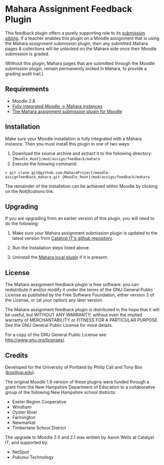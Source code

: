 # Mahara Assignment Feedback Plugin

This feedback plugin offers a purely supporting role to its [submission sibling][1]. If a teacher enables this plugin on a Moodle assignment that is using the Mahara assignment submission plugin, then any submitted Mahara pages & collections will be unlocked on the Mahara side once their Moodle submission is graded.

(Without this plugin, Mahara pages that are submitted through the Moodle submission plugin, remain permanently locked in Mahara, to provide a grading audit trail.)

## Requirements

- Moodle 2.8
- [Fully integrated Moodle -> Mahara instances][2]
- [The Mahara assignment submission plugin for Moodle][1]

## Installation

Make sure your Moodle installation is fully integrated with a Mahara instance. Then you must install this
plugin in one of two ways:

1. Download the source archive and extract it to the following directory: `{Moodle_Root}/mod/assign/feedback/mahara`
2. Execute the folowing command:

```
> git clone git@github.com:MaharaProject/moodle-assignfeedback_mahara.git {Moodle_Root}/mod/assign/feedback/mahara
```

The remainder of the installation can be achieved within Moodle by clicking on the _Notifications_ link.

## Upgrading

If you are upgrading from an earlier version of this plugin, you will need to do the following:

1. Make sure your Mahara assignment submission plugin is updated to the latest version from [Catalyst IT's github repository][1].

2. Run the Installation steps listed above.

3. Uninstall the [Mahara local plugin][3] if it is present.

## License

The Mahara assignment feedback plugin is free software: you can redistribute it and/or modify
it under the terms of the GNU General Public License as published by
the Free Software Foundation, either version 3 of the License, or
(at your option) any later version.

The Mahara assignment feedback plugin is distributed in the hope that it will be useful,
but WITHOUT ANY WARRANTY; without even the implied warranty of
MERCHANTABILITY or FITNESS FOR A PARTICULAR PURPOSE. See the
GNU General Public License for more details.

For a copy of the GNU General Public License see http://www.gnu.org/licenses/.

## Credits

Developed for the University of Portland by Philip Cali and Tony Box (box@up.edu).

The original Moodle 1.9 version of these plugins were funded through a grant from the New Hampshire Department of Education to a collaborative group of the following New Hampshire school districts:

- Exeter Region Cooperative
- Windham
- Oyster River
- Farmington
- Newmarket
- Timberlane School District
  
The upgrade to Moodle 2.0 and 2.1 was written by Aaron Wells at Catalyst IT, and supported by:

- NetSpot
- Pukunui Technology

[1]: https://github.com/MaharaProject/moodle-assignsubmission_mahara
[2]: http://manual.mahara.org/en/1.9/mahoodle/mahoodle.html
[3]: https://github.com/fellowapeman/moodle-local_mahara
